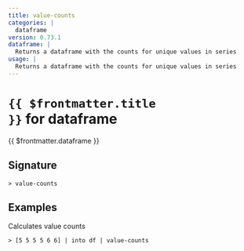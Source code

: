 ```yaml
---
title: value-counts
categories: |
  dataframe
version: 0.73.1
dataframe: |
  Returns a dataframe with the counts for unique values in series
usage: |
  Returns a dataframe with the counts for unique values in series
---
```


# <code>{{ $frontmatter.title }}</code> for dataframe

<div class='command-title'>{{ $frontmatter.dataframe }}</div>

## Signature

```> value-counts ```

## Examples

Calculates value counts
```shell
> [5 5 5 5 6 6] | into df | value-counts
```
